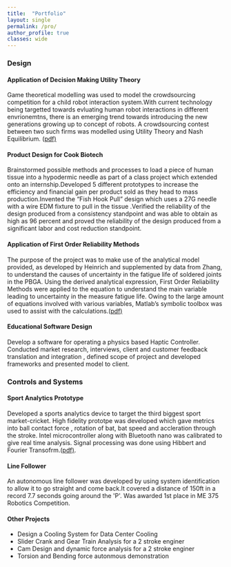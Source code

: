 ```yaml
---
title:  "Portfolio"
layout: single
permalink: /pro/
author_profile: true
classes: wide
---
```

<!--
  Minimal Mistakes Jekyll Theme 4.16.6 by Michael Rose
  Copyright 2013-2019 Michael Rose - mademistakes.com | @mmistakes
  Free for personal and commercial use under the MIT license
  https://github.com/mmistakes/minimal-mistakes/blob/master/LICENSE
-->
<html lang="en" class="no-js">
  <head>
    <meta charset="utf-8">

  <title>Portfolio</title>
  <meta name="description" content="projects">
  <meta name="Umair Sarwar" content="projects">

</head>

<body>
  <h3>Design</h3>
  <h4>Application of Decision Making Utility Theory</h4>
  <p>Game theoretical modelling was used to model the crowdsourcing competition for a child robot interaction system.With current technology being targetted towards evluating human robot interactions in different envrionemtns, there is an emerging trend towards introducing the new generations growing up to concept of robots. A crowdsourcing contest between two such firms was modelled using Utility Theory and Nash Equilibrium. (<a href="/umair/assets/a.pdf">pdf)</a>
  <h4>Product Design for Cook Biotech</h4>
  <p>Brainstormed possible methods and processes to load a piece of human tissue into a hypodermic needle as part of a class project which extended onto an internship.Developed 5 different prototypes to increase the efficiency and financial gain per product sold as they head to mass production.Invented the “Fish Hook Pull” design which uses a 27G needle with a wire EDM fixture to pull in the tissue .Verified the reliability of the design produced from a consistency standpoint and was able to obtain as high as 96 percent and proved the reliability of the design produced from a significant labor and cost reduction standpoint.</p>
  <h4>Application of First Order Reliability Methods</h4>
  <p>The purpose of the project was to make use of the analytical model provided, as developed by Heinrich and supplemented by data from Zhang, to understand the causes of uncertainty in the fatigue life of soldered joints in the PBGA. Using the derived analytical expression, First Order Reliability Methods were applied to the equation to understand the main variable leading to uncertainty in the measure fatigue life. Owing to the large amount of equations involved with various variables, Matlab’s symbolic toolbox was used to assist with the calculations.(<a href="umair/assets/pro.pdf">pdf)</a>
  <h4>Educational Software Design</h4>
  <p>Develop a software for operating a physics based Haptic Controller. Conducted market research, interviews, client and customer feedback translation and integration , defined scope of project and developed frameworks and presented model to client.</p>
 
  
  <h3>Controls and Systems</h3>
  
  <h4>Sport Analytics Prototype</h4>
  <p>Developed a sports analytics device to target the third biggest sport market-cricket. High fidelity prototpe was developed which gave metrics into ball contact force , rotation of bat, bat speed and accleration through the stroke. Intel microcontroller along with Bluetooth nano was calibrated to give real time analysis. Signal processing was done using Hibbert and Fourier Transofrm.(<a href="/umair/assets/DTEC.pdf">pdf)</a>.</p>
  <h4>Line Follower</h4>
  <p>An autonomous line follower was developed by using system identification to allow it to go straight and come back.It covered a distance of 150ft in a record 7.7 seconds going around the 'P'. Was awarded 1st place in ME 375 Robotics Competition.</p>
  <h4>Other Projects</h4>
  <ul>
  <li>Design a Cooling System for Data Center Cooling</li>
  <li>Slider Crank and Gear Train Analysis for a 2 stroke enginer</li>
  <li>Cam Design and dynamic force analysis for a 2 stroke enginer</li>
  <li>Torsion and Bending force autonmous demonstration</li>
  </ul>

 

